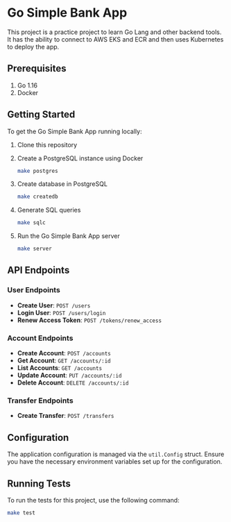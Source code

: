 # Go Simple Bank App

This project is a practice project to learn Go Lang and other backend tools. It has the ability to connect to AWS EKS and ECR and then uses Kubernetes to deploy the app.

## Prerequisites

1. Go 1.16
2. Docker

## Getting Started

To get the Go Simple Bank App running locally:

1. Clone this repository
2. Create a PostgreSQL instance using Docker

    ```bash
    make postgres
    ```

3. Create database in PostgreSQL

    ```bash
    make createdb
    ```

4. Generate SQL queries

    ```bash
    make sqlc
    ```

5. Run the Go Simple Bank App server

    ```bash
    make server
    ```

## API Endpoints

### User Endpoints

- **Create User**: `POST /users`
- **Login User**: `POST /users/login`
- **Renew Access Token**: `POST /tokens/renew_access`

### Account Endpoints

- **Create Account**: `POST /accounts`
- **Get Account**: `GET /accounts/:id`
- **List Accounts**: `GET /accounts`
- **Update Account**: `PUT /accounts/:id`
- **Delete Account**: `DELETE /accounts/:id`

### Transfer Endpoints

- **Create Transfer**: `POST /transfers`

## Configuration

The application configuration is managed via the `util.Config` struct. Ensure you have the necessary environment variables set up for the configuration.

## Running Tests

To run the tests for this project, use the following command:

```bash
make test
